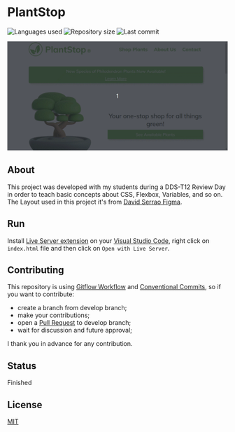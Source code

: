# PlantStop

![Languages used](https://img.shields.io/github/languages/count/isadfrn/plantstop?style=flat-square)
![Repository size](https://img.shields.io/github/repo-size/isadfrn/plantstop?style=flat-square)
![Last commit](https://img.shields.io/github/last-commit/isadfrn/plantstop?style=flat-square)

![](./assets/img/demo.gif)

## About

This project was developed with my students during a DDS-T12 Review Day in order to teach basic concepts about CSS, Flexbox, Variables, and so on. The Layout used in this project it's from [David Serrao Figma](https://www.figma.com/community/file/1243098972195096824).

## Run

Install [Live Server extension](https://marketplace.visualstudio.com/items?itemName=ritwickdey.LiveServer) on your [Visual Studio Code](https://code.visualstudio.com/), right click on `index.html` file and then click on `Open with Live Server`.

## Contributing

This repository is using [Gitflow Workflow](https://www.atlassian.com/git/tutorials/comparing-workflows/gitflow-workflow) and [Conventional Commits](https://www.conventionalcommits.org/en/v1.0.0/), so if you want to contribute:

- create a branch from develop branch;
- make your contributions;
- open a [Pull Request](https://docs.github.com/en/pull-requests/collaborating-with-pull-requests/proposing-changes-to-your-work-with-pull-requests/creating-a-pull-request) to develop branch;
- wait for discussion and future approval;

I thank you in advance for any contribution.

## Status

Finished

## License

[MIT](./LICENSE)
